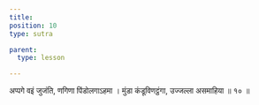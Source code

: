 ```yaml
---
title: 
position: 10
type: sutra

parent:
  type: lesson

---
```


अप्पगे वइं जुजंति, णगिणा पिंडोलगाऽहमा । 
मुंडा कंडूविणट्ठंगा, उज्जल्ला असमाहिया ॥ १० ॥